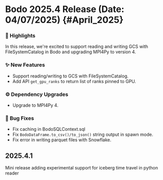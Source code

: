 # Bodo 2025.4 Release (Date: 04/07/2025) {#April_2025}

### 🎉 Highlights

In this release, we're excited to support reading and writing GCS with FileSystemCatalog in Bodo and upgrading MPI4Py to version 4.

### ✨ New Features

 - Support reading/writing to GCS with FileSystemCatalog.
 - Add API `get_gpu_ranks` to return list of ranks pinned to GPU.

### ⚙️ Dependency Upgrades

 - Upgrade to MPI4Py 4.

### 🐛 Bug Fixes

 - Fix caching in BodoSQLContext.sql 
 - Fix `BodoDataFrame.to_csv()/to_json()` string output in spawn mode.
 - Fix error in writing parquet files with Snowflake.

## 2025.4.1
Mini release adding experimental support for iceberg time travel in python reader
